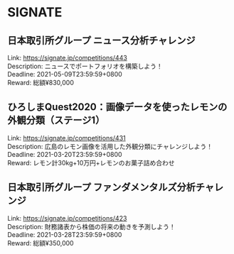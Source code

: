 # SIGNATE



## 日本取引所グループ ニュース分析チャレンジ

Link: https://signate.jp/competitions/443  
Description: ニュースでポートフォリオを構築しよう！  
Deadline: 2021-05-09T23:59:59+0800  
Reward: 総額¥830,000  


## ひろしまQuest2020：画像データを使ったレモンの外観分類（ステージ1）

Link: https://signate.jp/competitions/431  
Description: 広島のレモン画像を活用した外観分類にチャレンジしよう！  
Deadline: 2021-03-20T23:59:59+0800  
Reward: レモン計30kg+10万円+レモンのお菓子詰め合わせ  


## 日本取引所グループ ファンダメンタルズ分析チャレンジ

Link: https://signate.jp/competitions/423  
Description: 財務諸表から株価の将来の動きを予測しよう！  
Deadline: 2021-03-28T23:59:59+0800  
Reward: 総額¥350,000  

